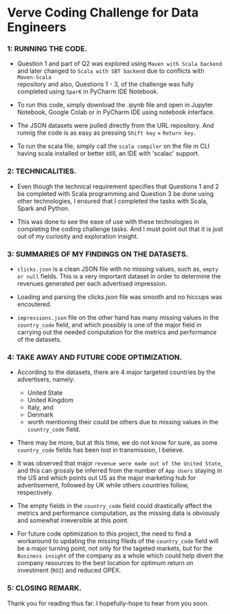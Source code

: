 # Verve Coding Challenge for Data Engineers



### 1: RUNNING THE CODE.

* Question 1 and part of Q2 was explored using `Maven with Scala backend` and later changed to `Scala with SBT backend` due to conflicts with `Maven-Scala`  
  repository and also, Questions 1 - 3, of the challenge was fully completed using `SparK` in PyCharm IDE Notebook.
  
* To run this code, simply download the .ipynb file and open in Jupyter Notebook, Google Colab or in PyCharm IDE using notebook interface.

* The JSON datasets were pulled directly from the URL repository. And runnig the code is as easy as pressing `Shift key` + `Return key`.

* To run the scala file, simply call the `scala compiler` on the file in CLI having scala installed or better still, an IDE with 'scalac' support. 



### 2: TECHNICALITIES.

* Even though the technical requirement specifies that Questions 1 and 2 be completed with Scala programming and Question 3 be done using other technologies, I 
  ensured that I completed the tasks with Scala, Spark and Python. 
  
* This was done to see the ease of use with these technologies in completing the coding challenge tasks. And I must point out that it is just out of my 
  curiosity and exploration insight.
  
  
### 3: SUMMARIES OF MY FINDINGS ON THE DATASETS.

* `clicks.json` is a clean JSON file with no missing values, such as, `empty or null` fields. This is a very important dataset in order to determine the revenues generated per each advertised impression.

* Loading and parsing the clicks.json file was smooth and no hiccups was encoutered.

* `impressions.json` file on the other hand has many missing values in the `country_code` field, and which possibly is one of the major field in carrying out the
  needed computation for the metrics and performance of the datasets.
  
  

### 4: TAKE AWAY AND FUTURE CODE OPTIMIZATION.

* According to the datasets, there are 4 major targeted countries by the advertisers, namely:
  
  * United State
  * United Kingdom
  * Italy, and
  * Denmark
  * worth mentioning their could be others due to missing values in the `country_code` field.

* There may be more, but at this time, we do not know for sure, as some `country_code` fields has been lost in transmission, I believe.

* It was observed that major `revenue were made out of the United State`, and this can grossly be inferred from the number of `App Users` staying in the US and 
  which points out US as the major marketing hub for advertisement, followed by UK while others countries follow, respectively.

* The empty fields in the `country_code` field could drastically affect the metrics and performance computation, as the missing data is obviously and somewhat 
  irreversible at this point.
  
* For future code optimization to this project, the need to find a workaround to updating the missing  fileds of the `country_code` field will be a major turning 
  point, not only for the tageted markets, but for the `Business insight` of the company as a whole which could help divert the company resources to the best 
  location for optimum return on investment (`ROI`) and reduced OPEX.
  
  

### 5: CLOSING REMARK.

Thank you for reading thus far. I hopefully-hope to hear from you soon. 

  
